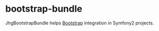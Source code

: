 bootstrap-bundle
================
JhgBootstrapBundle helps <a href="http://getbootstrap.com/">Bootstrap</a> integration in Symfony2 projects.